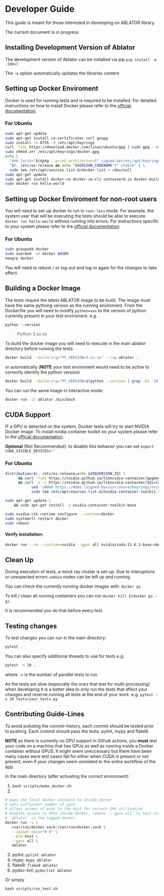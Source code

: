 # Developer Guide

This guide is meant for those interested in developing on ABLATOR library.

The current document is in progress.
## Installing Development Version of Ablator

The development version of Ablator can be installed via pip `pip install -e .[dev]`

The `-e` option automatically updates the libraries content

## Setting up Docker Enviroment

Docker is used for running tests and is required to be installed. For detailed instructions on how to install Docker please refer to the [official documentation](https://docs.docker.com/engine/install/).

### For Ubuntu
```bash
sudo apt-get update
sudo apt-get install ca-certificates curl gnupg
sudo install -m 0755 -d /etc/apt/keyrings
curl -fsSL https://download.docker.com/linux/ubuntu/gpg | sudo gpg --dearmor -o /etc/apt/keyrings/docker.gpg
sudo chmod a+r /etc/apt/keyrings/docker.gpg
echo \
  "deb [arch="$(dpkg --print-architecture)" signed-by=/etc/apt/keyrings/docker.gpg] https://download.docker.com/linux/ubuntu \
  "$(. /etc/os-release && echo "$VERSION_CODENAME")" stable" | \
  sudo tee /etc/apt/sources.list.d/docker.list > /dev/null
sudo apt-get update
sudo apt-get install docker-ce docker-ce-cli containerd.io docker-buildx-plugin docker-compose-plugin
sudo docker run hello-world
```
## Setting up Docker Enviroment for non-root users

You will need to set-up docker to run in `root-less` mode. For example, the system user that will be executing the tests should be able to execute: `docker run hello-world` without running into errors. For instructions specific to your system please refer to the [official documentation](https://docs.docker.com/engine/install/linux-postinstall/).

### For Ubuntu
```bash
sudo groupadd docker
sudo usermod -aG docker $USER
newgrp docker
```
You will need to reboot / or log-out and log-in again for the changes to take effect.

## Building a Docker Image

The tests require the latest ABLATOR image to be build. The image must have the same pythong version as the running enviroment. From the Dockerfile you will need to modify `python=xxx` to the version of python currently present in your test enviroment.
e.g.

`python --version`
> Python 3.xx.xx

To build the docker image you will need to execute in the main ablator directory before running the tests.

```bash
docker build --build-arg="PY_VERSION=3.xx.xx" --tag ablator .
```


or automatically (**NOTE** your test enviroment would need to be active to correctly identify the python version)

```bash
docker build --build-arg="PY_VERSION=$(python --version | grep -Eo '[0-9]\.[0-9]+\.[0-9]+')" --tag ablator .
```

You can run the same image in interactive mode:

```bash
docker run -it ablator /bin/bash
```

## CUDA Support

IF a GPU is detected on the system, Docker tests will try to start NVIDIA Docker image. To install nvidia container toolkit on your system please refer to the [official documentation](https://docs.nvidia.com/datacenter/cloud-native/container-toolkit/latest/install-guide.html).

**Optional** (Not Recommended): to disable this behavior you can set `export CUDA_VISIBLE_DEVICES=''`

### For Ubuntu

```bash
distribution=$(. /etc/os-release;echo $ID$VERSION_ID) \
      && curl -fsSL https://nvidia.github.io/libnvidia-container/gpgkey | sudo gpg --dearmor -o /usr/share/keyrings/nvidia-container-toolkit-keyring.gpg \
      && curl -s -L https://nvidia.github.io/libnvidia-container/$distribution/libnvidia-container.list | \
            sed 's#deb https://#deb [signed-by=/usr/share/keyrings/nvidia-container-toolkit-keyring.gpg] https://#g' | \
            sudo tee /etc/apt/sources.list.d/nvidia-container-toolkit.list

sudo apt-get update \
    && sudo apt-get install -y nvidia-container-toolkit-base

sudo nvidia-ctk runtime configure --runtime=docker
sudo systemctl restart docker
sudo reboot
```
#### Verify installation:
```bash
docker run --rm --runtime=nvidia --gpus all nvidia/cuda:11.6.2-base-ubuntu20.04 nvidia-smi
```

## Clean Up

During execution of tests, a mock ray cluster is set-up. Due to interuptions or unexpected errors `zombie` nodes can be left up and running.

You can check the currently running docker images with: `docker ps`

To kill / clean all running containers you can run `docker kill $(docker ps -q)`.

It is recommended you do that before every test.


## Testing changes

To test changes you can run in the main directory:
```bash
pytest .
```

You can also specify additional threads to use for tests e.g.

```bash
pytest -n 10 .
```

where `-n` is the number of parallel tests to run.

As the tests are slow (especially the ones that test for multi-processing) when developing it is a better idea to only run the tests that affect your changes and reserve running all tests at the end of your work. e.g. `pytest -n 10 tests/your_tests.py`

## Contributing Guide-Lines

To avoid polluting the commit-history, each commit should be tested prior to pushing. Each commit should pass the tests, pylint, mypy and flake8.

**NOTE** as there is currently no GPU support in Github actions, you **must** test your code on a machine that has GPUs as well as running inside a Docker container without GPUS. It might seem uneccessary but there have been many cases were test cases fail for either when CUDA is present or not present, even if your changes seem unrelated to the entire workflow of the app.

 In the main directory (after activating the correct enviroment):
1. `bash scripts/make_docker.sh`
2.
```bash
# maps the local docker instance to inside docker
# sets sufficient number of cpus
# allows access of pids to the host for correct GPU utilization
# enables access to GPUs inside docker, remove `--gpus all` to test without GPUs
# `ablator` is the tagged docker
docker run -v \
   /var/run/docker.sock:/var/run/docker.sock \
   --cpuset-cpus="0-4" \
   --pid host \
   --gpus all \
   ablator
```
3. pylint: `pylint ablator`
4. mypy: `mypy ablator`
5. flake8: `flake8 ablator`
6. pydoc-lint: `pydoclint ablator`

Or simply

`bash scripts/run_test.sh`